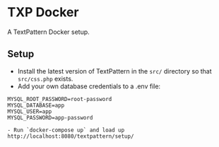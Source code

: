# TXP Docker
A TextPattern Docker setup.

## Setup

- Install the latest version of TextPattern in the `src/` directory so that `src/css.php` exists. 
- Add your own database credentials to a .env file:
```
MYSQL_ROOT_PASSWORD=root-password
MYSQL_DATABASE=app
MYSQL_USER=app
MYSQL_PASSWORD=app-password

- Run `docker-compose up` and load up http://localhost:8080/textpattern/setup/